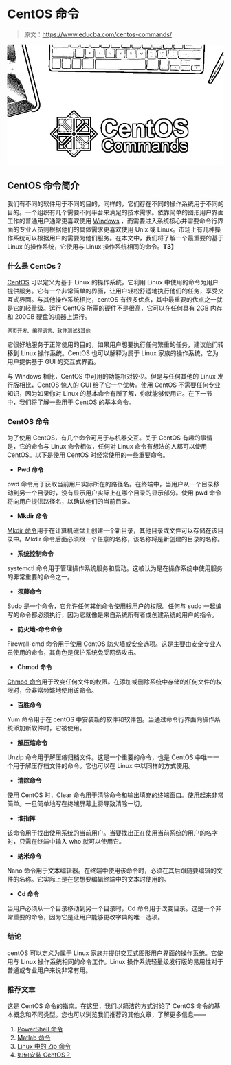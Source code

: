 # CentOS 命令

> 原文：<https://www.educba.com/centos-commands/>

![CentOS Commands](img/45b80be52959c4568b8e7ffac233d5b9.png)



## CentOS 命令简介

我们有不同的软件用于不同的目的，同样的，它们存在不同的操作系统用于不同的目的。一个组织有几个需要不同平台来满足的技术需求。依靠简单的图形用户界面工作的普通用户通常更喜欢使用 [Windows](https://www.educba.com/introduction-to-windows/) ，而需要进入系统核心并需要命令行界面的专业人员则根据他们的具体需求更喜欢使用 Unix 或 Linux。市场上有几种操作系统可以根据用户的需要为他们服务。在本文中，我们将了解一个最重要的基于 Linux 的操作系统，它使用与 Linux 操作系统相同的命令。**T3】**

### 什么是 CentOs？

[CentOS](https://www.educba.com/what-is-centos/) 可以定义为基于 Linux 的操作系统，它利用 Linux 中使用的命令为用户提供服务。它有一个非常简单的界面，让用户轻松舒适地执行他们的任务，享受交互式界面。与其他操作系统相比，centOS 有很多优点，其中最重要的优点之一就是它的轻量级。运行 CentOS 所需的硬件不是很高，它可以在任何具有 2GB 内存和 200GB 硬盘的机器上运行。

<small>网页开发、编程语言、软件测试&其他</small>

它很好地服务于正常使用的目的，如果用户想要执行任何繁重的任务，建议他们转移到 Linux 操作系统。CentOS 也可以解释为属于 Linux 家族的操作系统，它为用户提供基于 GUI 的交互式界面。

与 Windows 相比，CentOS 中可用的功能相对较少。但是与任何其他的 Linux 发行版相比，CentOS 惊人的 GUI 给了它一个优势。使用 CentOS 不需要任何专业知识，因为如果你对 Linux 的基本命令有所了解，你就能够使用它。在下一节中，我们将了解一些用于 CentOS 的基本命令。

### CentOS 命令

为了使用 CentOS，有几个命令可用于与机器交互。关于 CentOS 有趣的事情是，它的命令与 Linux 命令相似，任何对 Linux 命令有想法的人都可以使用 CentOS。以下是使用 CentOS 时经常使用的一些重要命令。

*   **Pwd 命令**

pwd 命令用于获取当前用户实际所在的路径名。在终端中，当用户从一个目录移动到另一个目录时，没有显示用户实际上在哪个目录的显示部分。使用 pwd 命令将向用户提供路径名，以确认他们的当前目录。

*   **Mkdir 命令**

[Mkdir 命令](https://www.educba.com/mkdir-command-in-linux/)用于在计算机磁盘上创建一个新目录，其他目录或文件可以存储在该目录中。Mkdir 命令后面必须跟一个任意的名称，该名称将是新创建的目录的名称。

*   **系统控制命令**

systemctl 命令用于管理操作系统服务和启动。这被认为是在操作系统中使用服务的非常重要的命令之一。

*   **须藤命令**

Sudo 是一个命令，它允许任何其他命令使用根用户的权限。任何与 sudo 一起编写的命令都必须执行，因为它就像是来自系统所有者或创建系统的用户的指令。

*   **防火墙-命令命令**

Firewall-cmd 命令用于使用 CentOS 防火墙或安全选项。这是主要由安全专业人员使用的命令，其角色是保护系统免受网络攻击。

*   **Chmod 命令**

[Chmod 命令](https://www.educba.com/chmod-command-in-linux/)用于改变任何文件的权限。在添加或删除系统中存储的任何文件的权限时，会非常频繁地使用该命令。

*   **百胜命令**

Yum 命令用于在 centOS 中安装新的软件和软件包。当通过命令行界面向操作系统添加新软件时，它被使用。

*   **解压缩命令**

Unzip 命令用于解压缩归档文件。这是一个重要的命令，也是 CentOS 中唯一一个用于解压存档文件的命令。它也可以在 Linux 中以同样的方式使用。

*   **清除命令**

使用 CentOS 时，Clear 命令用于清除命令和输出填充的终端窗口。使用起来非常简单。一旦简单地写在终端屏幕上将导致清除一切。

*   **谁指挥**

该命令用于找出使用系统的当前用户。当要找出正在使用当前系统的用户的名字时，只需在终端中输入 who 就可以使用它。

*   **纳米命令**

Nano 命令用于文本编辑器。在终端中使用该命令时，必须在其后跟随要编辑的文件的名称。它实际上是在您想要编辑终端中的文本时使用的。

*   **Cd 命令**

当用户必须从一个目录移动到另一个目录时，Cd 命令用于改变目录。这是一个非常重要的命令，因为它是让用户能够更改字典的唯一选项。

### 结论

centOS 可以定义为属于 Linux 家族并提供交互式图形用户界面的操作系统。它使用与 Linux 操作系统相同的命令工作。Linux 操作系统轻量级发行版的易用性对于普通或专业用户来说非常有用。

### 推荐文章

这是 CentOS 命令的指南。在这里，我们以简洁的方式讨论了 CentOS 命令的基本概念和不同类型。您也可以浏览我们推荐的其他文章，了解更多信息——

1.  [PowerShell 命令](https://www.educba.com/powershell-commands/)
2.  [Matlab 命令](https://www.educba.com/matlab-commands/)
3.  [Linux 中的 Zip 命令](https://www.educba.com/zip-command-in-linux/)
4.  [如何安装 CentOS？](https://www.educba.com/install-centos/)





